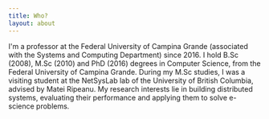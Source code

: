 ```yaml
---
title: Who?
layout: about
---
```


I'm a professor at the Federal University of Campina Grande (associated with the Systems and Computing Department) since 2016. I hold B.Sc (2008), M.Sc (2010) and PhD (2016) degrees in Computer Science, from the Federal University of Campina Grande. During my M.Sc studies, I was a visiting student at the NetSysLab lab of the University of British Columbia, advised by Matei Ripeanu. My research interests lie in building distributed systems, evaluating their performance and applying them to solve e-science problems.
